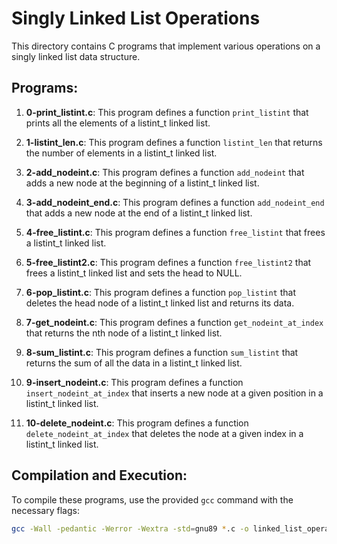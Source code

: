 # Singly Linked List Operations

This directory contains C programs that implement various operations on a singly linked list data structure.

## Programs:

1. **0-print_listint.c**: This program defines a function `print_listint` that prints all the elements of a listint_t linked list.

2. **1-listint_len.c**: This program defines a function `listint_len` that returns the number of elements in a listint_t linked list.

3. **2-add_nodeint.c**: This program defines a function `add_nodeint` that adds a new node at the beginning of a listint_t linked list.

4. **3-add_nodeint_end.c**: This program defines a function `add_nodeint_end` that adds a new node at the end of a listint_t linked list.

5. **4-free_listint.c**: This program defines a function `free_listint` that frees a listint_t linked list.

6. **5-free_listint2.c**: This program defines a function `free_listint2` that frees a listint_t linked list and sets the head to NULL.

7. **6-pop_listint.c**: This program defines a function `pop_listint` that deletes the head node of a listint_t linked list and returns its data.

8. **7-get_nodeint.c**: This program defines a function `get_nodeint_at_index` that returns the nth node of a listint_t linked list.

9. **8-sum_listint.c**: This program defines a function `sum_listint` that returns the sum of all the data in a listint_t linked list.

10. **9-insert_nodeint.c**: This program defines a function `insert_nodeint_at_index` that inserts a new node at a given position in a listint_t linked list.

11. **10-delete_nodeint.c**: This program defines a function `delete_nodeint_at_index` that deletes the node at a given index in a listint_t linked list.

## Compilation and Execution:

To compile these programs, use the provided `gcc` command with the necessary flags:

```bash
gcc -Wall -pedantic -Werror -Wextra -std=gnu89 *.c -o linked_list_operations